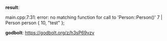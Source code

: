 **result**:
 
main.cpp:7:31: error: no matching function for call to 'Person::Person(<brace-enclosed initializer list>)'
    7 |    Person person { 10, "test" };
 
**godbolt**: https://godbolt.org/z/h3sP69vzv